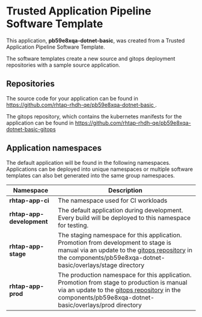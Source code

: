 # Trusted Application Pipeline Software Template

This application, **pb59e8xqa-dotnet-basic**, was created from a Trusted Application Pipeline Software Template.

The software templates create a new source and gitops deployment repositories with a sample source application. 

## Repositories

The source code for your application can be found in [https://github.com/rhtap-rhdh-qe/pb59e8xqa-dotnet-basic ](https://github.com/rhtap-rhdh-qe/pb59e8xqa-dotnet-basic ).
 
The gitops repository, which contains the kubernetes manifests for the application can be found in 
[https://github.com/rhtap-rhdh-qe/pb59e8xqa-dotnet-basic-gitops ](https://github.com/rhtap-rhdh-qe/pb59e8xqa-dotnet-basic-gitops ) 

## Application namespaces 

The default application will be found in the following namespaces. Applications can be deployed into unique namespaces or multiple software templates can also bet generated into the same group namespaces.  

|  Namespace   |  Description   |  
| -------- | -------- |
| **rhtap-app-ci** | The namespace used for CI workloads |
| **rhtap-app-development** | The default application during development. Every build will be deployed to this namespace for testing. |
| **rhtap-app-stage** | The staging namespace for this application. Promotion from development to stage is manual via an update to the [gitops repository](https://github.com/rhtap-rhdh-qe/pb59e8xqa-dotnet-basic-gitops ) in the components/pb59e8xqa-dotnet-basic/overlays/stage directory |
| **rhtap-app-prod** | The production namespace for this application. Promotion from stage to production is manual via an update to the [gitops repository](https://github.com/rhtap-rhdh-qe/pb59e8xqa-dotnet-basic-gitops ) in the components/pb59e8xqa-dotnet-basic/overlays/prod directory |